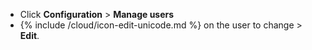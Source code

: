 * Click **Configuration** > **Manage users**
* {% include /cloud/icon-edit-unicode.md %} on the user to change > **Edit**.
